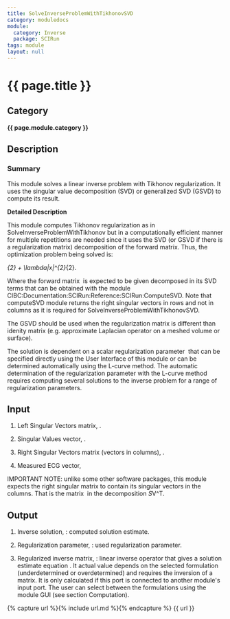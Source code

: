 ```yaml
---
title: SolveInverseProblemWithTikhonovSVD
category: moduledocs
module:
  category: Inverse
  package: SCIRun
tags: module
layout: null
---
```


# {{ page.title }}

## Category

**{{ page.module.category }}**

## Description

### Summary

This module solves a linear inverse problem with Tikhonov regularization. It uses the singular value decomposition (SVD) or generalized SVD (GSVD) to compute its result.

**Detailed Description**

This module computes Tikhonov regularization as in SolveInverseProblemWithTikhonov but in a computationally efficient manner for multiple repetitions are needed since it uses the SVD (or GSVD if there is a regularization matrix) decomposition of the forward matrix. Thus, the optimization problem being solved is:

<math>\hat{x}=argmin_x \|Ax - y\|^{2}_{2} + \lambda\|x\|^{2}_{2}</math>.


Where the forward matrix <math>A</math> is expected to be given decomposed in its SVD terms that can be obtained with the module CIBC:Documentation:SCIRun:Reference:SCIRun:ComputeSVD. Note that computeSVD module returns the right singular vectors in rows and not in columns as it is required for SolveInverseProblemWithTikhonovSVD.

The GSVD should be used when the regularization matrix is different than idenity matrix (e.g. approximate Laplacian operator on a meshed volume or surface).


The solution is dependent on a scalar regularization parameter <math>\lambda</math> that can be specified directly using the User Interface of this module or can be determined automatically using the L-curve method. The automatic determination of the regularization parameter with the L-curve method requires computing several solutions to the inverse problem for a range of regularization parameters.


## Input

  1. Left Singular Vectors matrix, <math>U</math>.

  2. Singular Values vector, <math>S</math>.

  3. Right Singular Vectors matrix (vectors in columns), <math>V</math>.

  4. Measured ECG vector, <math>y</math>

IMPORTANT NOTE: unlike some other software packages, this module expects the right singular matrix to contain its singular vectors in the columns. That is the matrix <math>V</math> in the decomposition <math>A=U*S*V^T</math>.


## Output

  1. Inverse solution, <math>\hat{x}</math>: computed solution estimate.

  2. Regularization parameter, <math> \lambda </math>: used regularization parameter.

  3. Regularized inverse matrix, <math>G</math>: linear inverse operator that gives a solution estimate equation <math>\hat{x} = G y</math>. It actual value depends on the selected formulation (underdetermined or overdetermined) and requires the inversion of a matrix. It is only calculated if this port is connected to another module's input port. The user can select between the formulations using the module GUI (see section Computation).


{% capture url %}{% include url.md %}{% endcapture %}
{{ url }}

